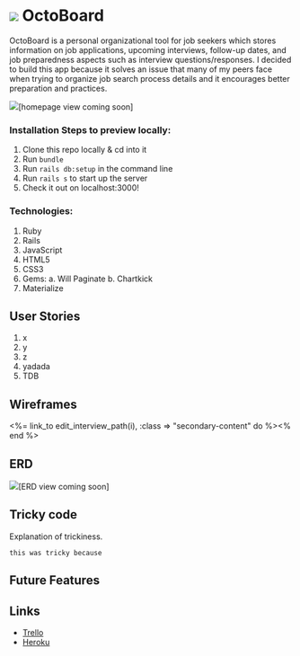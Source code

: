 # <img src="#"> OctoBoard


OctoBoard is a personal organizational tool for job seekers which stores information on job applications, upcoming interviews, follow-up dates, and job preparedness aspects such as interview questions/responses. I decided to build this app because it solves an issue that many of my peers face when trying to organize job search process details and it encourages better preparation and practices.

<img src="#">[homepage view coming soon]

### Installation Steps to preview locally:

1. Clone this repo locally & cd into it
2. Run `bundle`
3. Run `rails db:setup` in the command line
4. Run `rails s` to start up the server
5. Check it out on localhost:3000!

### Technologies:

1. Ruby
2. Rails
3. JavaScript
4. HTML5
5. CSS3
6. Gems:
  a. Will Paginate
  b. Chartkick
7. Materialize

## User Stories

1. x
2. y
3. z
4. yadada
5. TDB

## Wireframes
<%= link_to edit_interview_path(i), :class => "secondary-content" do %></i><% end %>

## ERD

<img src="#">[ERD view coming soon]

## Tricky code

Explanation of trickiness.

`this was tricky because`

## Future Features

## Links

- [Trello](https://trello.com/b/0vrCtVFi/octoboard)
- [Heroku](https://octoboard.herokuapp.com/)
